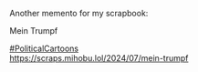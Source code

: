 Another memento for my scrapbook:

Mein Trumpf

[\#<span>PoliticalCartoons</span>](https://social.lol/tags/PoliticalCartoons)  
[<span class="invisible">https://</span><span class="ellipsis">scraps.mihobu.lol/2024/07/mein</span><span class="invisible">-trumpf</span>](https://scraps.mihobu.lol/2024/07/mein-trumpf)